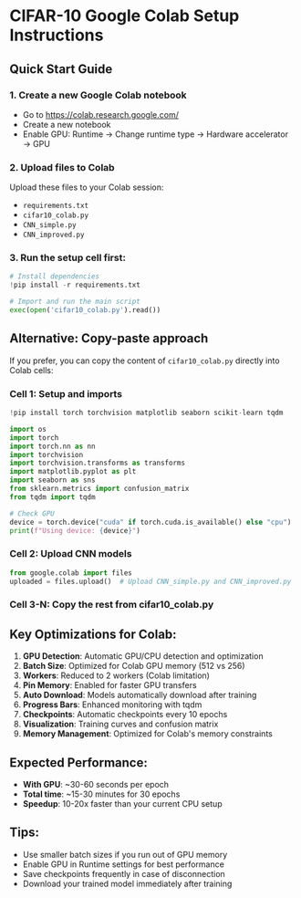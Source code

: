 # CIFAR-10 Google Colab Setup Instructions

## Quick Start Guide

### 1. Create a new Google Colab notebook
- Go to https://colab.research.google.com/
- Create a new notebook
- Enable GPU: Runtime → Change runtime type → Hardware accelerator → GPU

### 2. Upload files to Colab
Upload these files to your Colab session:
- `requirements.txt`
- `cifar10_colab.py`
- `CNN_simple.py`
- `CNN_improved.py`

### 3. Run the setup cell first:
```python
# Install dependencies
!pip install -r requirements.txt

# Import and run the main script
exec(open('cifar10_colab.py').read())
```

## Alternative: Copy-paste approach

If you prefer, you can copy the content of `cifar10_colab.py` directly into Colab cells:

### Cell 1: Setup and imports
```python
!pip install torch torchvision matplotlib seaborn scikit-learn tqdm

import os
import torch
import torch.nn as nn
import torchvision
import torchvision.transforms as transforms
import matplotlib.pyplot as plt
import seaborn as sns
from sklearn.metrics import confusion_matrix
from tqdm import tqdm

# Check GPU
device = torch.device("cuda" if torch.cuda.is_available() else "cpu")
print(f"Using device: {device}")
```

### Cell 2: Upload CNN models
```python
from google.colab import files
uploaded = files.upload()  # Upload CNN_simple.py and CNN_improved.py
```

### Cell 3-N: Copy the rest from cifar10_colab.py

## Key Optimizations for Colab:

1. **GPU Detection**: Automatic GPU/CPU detection and optimization
2. **Batch Size**: Optimized for Colab GPU memory (512 vs 256)
3. **Workers**: Reduced to 2 workers (Colab limitation)
4. **Pin Memory**: Enabled for faster GPU transfers
5. **Auto Download**: Models automatically download after training
6. **Progress Bars**: Enhanced monitoring with tqdm
7. **Checkpoints**: Automatic checkpoints every 10 epochs
8. **Visualization**: Training curves and confusion matrix
9. **Memory Management**: Optimized for Colab's memory constraints

## Expected Performance:
- **With GPU**: ~30-60 seconds per epoch
- **Total time**: ~15-30 minutes for 30 epochs
- **Speedup**: 10-20x faster than your current CPU setup

## Tips:
- Use smaller batch sizes if you run out of GPU memory
- Enable GPU in Runtime settings for best performance
- Save checkpoints frequently in case of disconnection
- Download your trained model immediately after training
